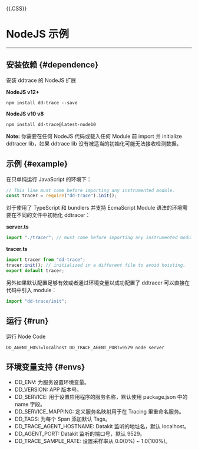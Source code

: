 <!-- This file required to translate to EN. -->
{{.CSS}}
# NodeJS 示例
---

## 安装依赖 {#dependence}

安装 ddtrace 的 NodeJS 扩展

**NodeJS v12+**

```shell
npm install dd-trace --save
```

**NodeJS v10 v8**

```shell
npm install dd-trace@latest-node10
```

**Note:** 你需要在任何 NodeJS 代码或载入任何 Module 前 import 并 initialize ddtracer lib，如果 ddtrace lib 没有被适当的初始化可能无法接收检测数据。

## 示例 {#example}

在只单纯运行 JavaScript 的环境下：

```js
// This line must come before importing any instrumented module.
const tracer = require("dd-trace").init();
```

对于使用了 TypeScript 和 bundlers 并支持 EcmaScript Module 语法的环境需要在不同的文件中初始化 ddtracer：

**server.ts**

```ts
import "./tracer"; // must come before importing any instrumented module.
```

**tracer.ts**

```ts
import tracer from "dd-trace";
tracer.init(); // initialized in a different file to avoid hoisting.
export default tracer;
```

另外如果默认配置足够有效或者通过环境变量以成功配置了 ddtracer 可以直接在代码中引入 module：

```js
import "dd-trace/init";
```

## 运行 {#run}

运行 Node Code

```shell
DD_AGENT_HOST=localhost DD_TRACE_AGENT_PORT=9529 node server
```

## 环境变量支持 {#envs}

- DD_ENV: 为服务设置环境变量。
- DD_VERSION: APP 版本号。
- DD_SERVICE: 用于设置应用程序的服务名称，默认使用 package.json 中的 name 字段。
- DD_SERVICE_MAPPING: 定义服务名映射用于在 Tracing 里重命名服务。
- DD_TAGS: 为每个 Span 添加默认 Tags。
- DD_TRACE_AGENT_HOSTNAME: Datakit 监听的地址名，默认 localhost。
- DD_AGENT_PORT: Datakit 监听的端口号，默认 9529。
- DD_TRACE_SAMPLE_RATE: 设置采样率从 0.0(0%) ~ 1.0(100%)。
